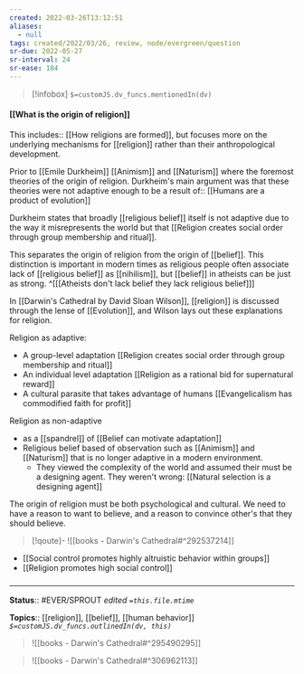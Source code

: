 ```yaml
---
created: 2022-03-26T13:12:51 
aliases:
  - null
tags: created/2022/03/26, review, node/evergreen/question
sr-due: 2022-05-27
sr-interval: 24
sr-ease: 184
---
```

> [!infobox]
`$=customJS.dv_funcs.mentionedIn(dv)`

#### [[What is the origin of religion]] 

This 
includes:: [[How religions are formed]],
but focuses more on the underlying mechanisms for [[religion]] rather than their anthropological development.

Prior to [[Emile Durkheim]] [[Animism]] and [[Naturism]] where the foremost theories of the origin of religion.
Durkheim's main argument was that these theories were not adaptive enough to be a 
result of:: [[Humans are a product of evolution]]

Durkheim states that 
broadly [[religious belief]] itself is not adaptive due to the way it misrepresents the world but that [[Religion creates social order through group membership and ritual]].

This separates the origin of religion from the origin of [[belief]]. This distinction is important in modern times as religious people often associate lack of [[religious belief]] as [[nihilism]], but [[belief]] in atheists can be just as strong. 
^[[[Atheists don't lack belief they lack religious belief]]]


In [[Darwin's Cathedral by David Sloan Wilson]], [[religion]] is discussed through the lense of [[Evolution]], and Wilson lays out these explanations for religion.

Religion as adaptive:
- A group-level adaptation [[Religion creates social order through group membership and ritual]]
- An individual level adaptation [[Religion as a rational bid for supernatural reward]]
- A cultural parasite that takes advantage of humans [[Evangelicalism has commodified faith for profit]]

Religion as non-adaptive
- as a [[spandrel]] of [[Belief can motivate adaptation]]
- Religious belief based of observation such as [[Animism]] and [[Naturism]] that is no longer adaptive in a modern environment.
	- They viewed the complexity of the world and assumed their must be a designing agent. They weren't wrong: [[Natural selection is a designing agent]]


The origin of religion must be both psychological and cultural. We need to have a reason to want to believe, and a reason to convince other's that they should believe.

> [!qoute]- 
> ![[books - Darwin's Cathedral#^292537214]]

- [[Social control promotes highly altruistic behavior within groups]]
- [[Religion promotes high social control]]

### <hr class="footnote"/>

**Status**:: #EVER/SPROUT
*edited `=this.file.mtime`*

**Topics**:: [[religion]], [[belief]], [[human behavior]]
*`$=customJS.dv_funcs.outlinedIn(dv, this)`*


> ![[books - Darwin's Cathedral#^295490295]]

> ![[books - Darwin's Cathedral#^306962113]]